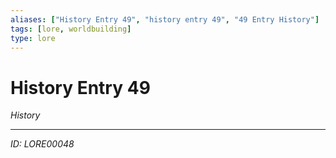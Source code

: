 ```yaml
---
aliases: ["History Entry 49", "history entry 49", "49 Entry History"]
tags: [lore, worldbuilding]
type: lore
---
```


# History Entry 49

*History*

---
*ID: LORE00048*